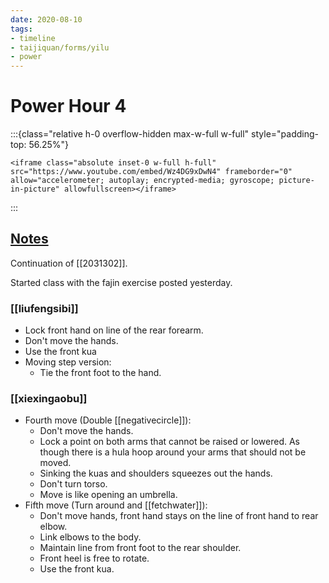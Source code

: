 ```yaml
---
date: 2020-08-10
tags:
- timeline
- taijiquan/forms/yilu
- power
---
```


# Power Hour 4

:::{class="relative h-0 overflow-hidden max-w-full w-full" style="padding-top: 56.25%"}
```{=html}
<iframe class="absolute inset-0 w-full h-full" src="https://www.youtube.com/embed/Wz4DG9xDwN4" frameborder="0" allow="accelerometer; autoplay; encrypted-media; gyroscope; picture-in-picture" allowfullscreen></iframe>
```
:::

## [Notes](http://practicalmethod.com/2020/08/pm-power-hour-classes/)
Continuation of [[2031302]].

Started class with the fajin exercise posted yesterday.

### [[liufengsibi]]
* Lock front hand on line of the rear forearm.
* Don't move the hands.
* Use the front kua
* Moving step version:
  * Tie the front foot to the hand.

### [[xiexingaobu]]
* Fourth move (Double [[negativecircle]]):
  * Don't move the hands. 
  * Lock a point on both arms that cannot be raised or lowered.  As though there is a hula hoop around your arms that should not be moved.
  * Sinking the kuas and shoulders squeezes out the hands.
  * Don't turn torso.
  * Move is like opening an umbrella.
* Fifth move (Turn around and [[fetchwater]]): 
  * Don't move hands, front hand stays on the line of front hand to rear elbow.
  * Link elbows to the body.
  * Maintain line from front foot to the rear shoulder.
  * Front heel is free to rotate.
  * Use the front kua.
